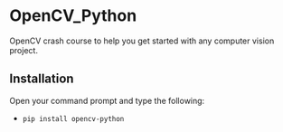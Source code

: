 # OpenCV_Python
OpenCV crash course to help you get started with any computer vision project.

## Installation
Open your command prompt and type the following:
- `pip install opencv-python`